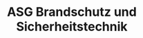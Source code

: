 ---
title: "ASG Brandschutz und Sicherheitstechnik"
url: /salzwedel/asg-brandschutz-und-sicherheitstechnik/
shop: Allgemein
---